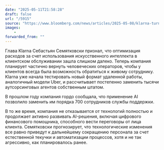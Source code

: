 ```yaml
---
date: "2025-05-11T21:58:28"
draft: false
url: "/5915"
source: "https://www.bloomberg.com/news/articles/2025-05-08/klarna-turns-from-ai-to-real-person-customer-service"
images:
    -
forwarded_from: ""
---
```


Глава Klarna Себастьян Семятковски признал, что оптимизация расходов за счет использования искусственного интеллекта в клиентском обслуживании зашла слишком далеко. Теперь компания планирует частично вернуть человеческих операторов, чтобы у клиентов всегда была возможность обратиться к живому сотруднику. Klarna уже начала тестировать новый формат удаленной работы, аналогичный модели Uber, и рассчитывает постепенно заменить тысячи аутсорсинговых агентов собственным штатом.

В прошлом году компания гордо сообщала, что применение AI позволило заменить им порядка 700 сотрудников службы поддержки.

В то же время, компания не отказывается от технологий полностью и продолжает активно развивать AI-решения, включая цифрового финансового помощника, способного вести переговоры от лица клиента. Семятковски прогнозирует, что технологические изменения все равно приведут к дальнейшему сокращению персонала за счет естественной текучки и автоматизации процессов, хотя и не так агрессивно, как планировалось ранее.
